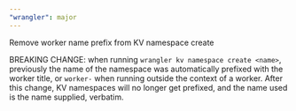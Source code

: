 ```yaml
---
"wrangler": major
---
```


Remove worker name prefix from KV namespace create

BREAKING CHANGE: when running `wrangler kv namespace create <name>`, previously the name of the namespace was automatically prefixed with the worker title, or `worker-` when running outside the context of a worker.
After this change, KV namespaces will no longer get prefixed, and the name used is the name supplied, verbatim.
